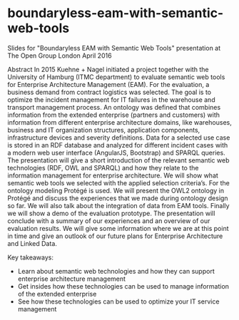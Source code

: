 # boundaryless-eam-with-semantic-web-tools
Slides for "Boundaryless EAM with Semantic Web Tools" presentation at The Open Group London April 2016
	
Abstract
In 2015 Kuehne + Nagel initiated a project together with the University of Hamburg (ITMC department) to evaluate semantic web tools for Enterprise Architecture Management (EAM).
For the evaluation, a business demand from contract logistics was selected. The goal is to optimize the incident management for IT failures in the warehouse and transport management process. An ontology was defined that combines information from the extended enterprise (partners and customers) with information from different enterprise architecture domains, like warehouses, business and IT organization structures, application components, infrastructure devices and severity definitions. Data for a selected use case is stored in an RDF database and analyzed for different incident cases with a modern web user interface (AngularJS, Bootstrap) and SPARQL queries.
The presentation will give a short introduction of the relevant semantic web technologies (RDF, OWL and SPARQL) and how they relate to the information management for enterprise architecture. We will show what semantic web tools we selected with the applied selection criteria’s. For the ontology modeling Protégé is used. We will present the OWL2 ontology in Protégé and discuss the experiences that we made during ontology design so far. We will also talk about the integration of data from EAM tools. Finally we will show a demo of the evaluation prototype.
The presentation will conclude with a summary of our experiences and an overview of our evaluation results. We will give some information where we are at this point in time and give an outlook of our future plans for Enterprise Architecture and Linked Data.

Key takeaways:
- Learn about semantic web technologies and how they can support enterprise architecture management
- Get insides how these technologies can be used to manage information of the extended enterprise
- See how these technologies can be used to optimize your IT service management
